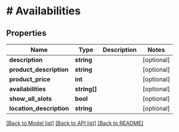 # # Availabilities

## Properties

Name | Type | Description | Notes
------------ | ------------- | ------------- | -------------
**description** | **string** |  | [optional]
**product_description** | **string** |  | [optional]
**product_price** | **int** |  | [optional]
**availabilities** | **string[]** |  | [optional]
**show_all_slots** | **bool** |  | [optional]
**location_description** | **string** |  | [optional]

[[Back to Model list]](../../README.md#models) [[Back to API list]](../../README.md#endpoints) [[Back to README]](../../README.md)
